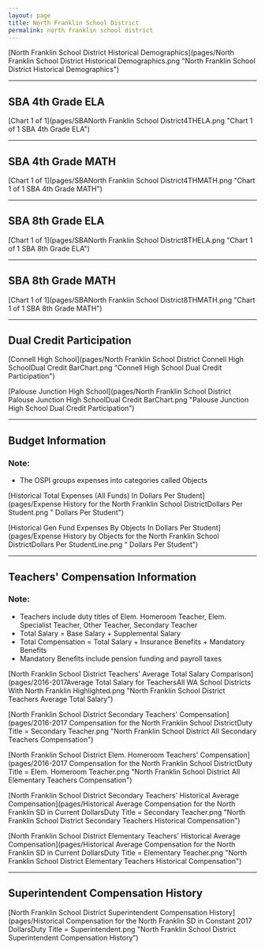 ```yaml
---
layout: page
title: North Franklin School District
permalink: north franklin school district
---
```



[North Franklin School District Historical Demographics](pages/North Franklin School District Historical Demographics.png "North Franklin School District Historical Demographics")

___

## SBA 4th Grade ELA

[Chart 1 of 1](pages/SBANorth Franklin School District4THELA.png "Chart 1 of 1 SBA 4th Grade ELA")


___

## SBA 4th Grade MATH

[Chart 1 of 1](pages/SBANorth Franklin School District4THMATH.png "Chart 1 of 1 SBA 4th Grade MATH")


___

## SBA 8th Grade ELA

[Chart 1 of 1](pages/SBANorth Franklin School District8THELA.png "Chart 1 of 1 SBA 8th Grade ELA")


___

## SBA 8th Grade MATH

[Chart 1 of 1](pages/SBANorth Franklin School District8THMATH.png "Chart 1 of 1 SBA 8th Grade MATH")


___

## Dual Credit Participation

[Connell High School](pages/North Franklin School District Connell High SchoolDual Credit BarChart.png "Connell High School Dual Credit Participation")

[Palouse Junction High School](pages/North Franklin School District Palouse Junction High SchoolDual Credit BarChart.png "Palouse Junction High School Dual Credit Participation")


___

## Budget Information
### Note:
- The OSPI groups expenses into categories called Objects

[Historical Total Expenses (All Funds) In Dollars Per Student](pages/Expense History for the North Franklin School DistrictDollars Per Student.png " Dollars Per Student")

[Historical Gen Fund Expenses By Objects In Dollars Per Student](pages/Expense History by Objects for the North Franklin School DistrictDollars Per StudentLine.png " Dollars Per Student")


___

## Teachers' Compensation Information
### Note:
- Teachers include duty titles of Elem. Homeroom Teacher, Elem. Specialist Teacher, Other Teacher, Secondary Teacher
- Total Salary = Base Salary + Supplemental Salary
- Total Compensation = Total Salary + Insurance Benefits + Mandatory Benefits
- Mandatory Benefits include pension funding and payroll taxes

[North Franklin School District Teachers' Average Total Salary Comparison](pages/2016-2017Average Total Salary for TeachersAll WA School Districts With North Franklin Highlighted.png "North Franklin School District Teachers Average Total Salary")

[North Franklin School District Secondary Teachers' Compensation](pages/2016-2017 Compensation for the North Franklin School DistrictDuty Title = Secondary Teacher.png "North Franklin School District All Secondary Teachers Compensation")

[North Franklin School District Elem. Homeroom Teachers' Compensation](pages/2016-2017 Compensation for the North Franklin School DistrictDuty Title = Elem. Homeroom Teacher.png "North Franklin School District All Elementary Teachers Compensation")

[North Franklin School District Secondary Teachers' Historical Average Compensation](pages/Historical Average Compensation for the North Franklin SD in Current DollarsDuty Title = Secondary Teacher.png "North Franklin School District Secondary Teachers Historical Compensation")

[North Franklin School District Elementary Teachers' Historical Average Compensation](pages/Historical Average Compensation for the North Franklin SD in Current DollarsDuty Title = Elementary Teacher.png "North Franklin School District Elementary Teachers Historical Compensation")


___

## Superintendent Compensation History

[North Franklin School District Superintendent Compensation History](pages/Historical Compensation for the North Franklin SD in Constant 2017 DollarsDuty Title = Superintendent.png "North Franklin School District Superintendent Compensation History")

